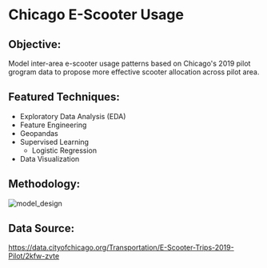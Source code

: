 # Chicago E-Scooter Usage



## Objective:

Model inter-area e-scooter usage patterns based on Chicago's 2019 pilot grogram data to propose more effective scooter allocation across pilot area.



## Featured Techniques:

* Exploratory Data Analysis (EDA)
* Feature Engineering 
* Geopandas 
* Supervised Learning
  * Logistic Regression
* Data Visualization



## Methodology:

![model_design](https://i.loli.net/2020/06/17/XFUs5ong4tJ7Tr6.png)

## Data Source:

https://data.cityofchicago.org/Transportation/E-Scooter-Trips-2019-Pilot/2kfw-zvte